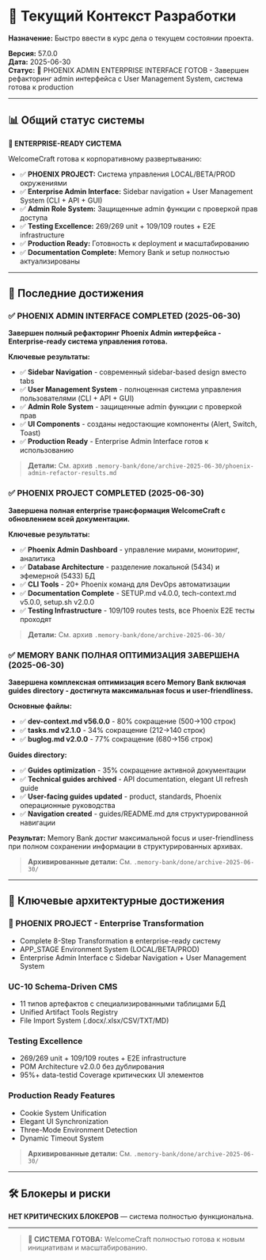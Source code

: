 # 🔄 Текущий Контекст Разработки

**Назначение:** Быстро ввести в курс дела о текущем состоянии проекта.

**Версия:** 57.0.0  
**Дата:** 2025-06-30  
**Статус:** 🚀 PHOENIX ADMIN ENTERPRISE INTERFACE ГОТОВ - Завершен рефакторинг admin интерфейса с User Management System, система готова к production

---

## 📊 Общий статус системы

**🚀 ENTERPRISE-READY СИСТЕМА**

WelcomeCraft готова к корпоративному развертыванию:
- ✅ **PHOENIX PROJECT:** Система управления LOCAL/BETA/PROD окружениями
- ✅ **Enterprise Admin Interface:** Sidebar navigation + User Management System (CLI + API + GUI)
- ✅ **Admin Role System:** Защищенные admin функции с проверкой прав доступа
- ✅ **Testing Excellence:** 269/269 unit + 109/109 routes + E2E infrastructure
- ✅ **Production Ready:** Готовность к deployment и масштабированию
- ✅ **Documentation Complete:** Memory Bank и setup полностью актуализированы

---

## 🎯 Последние достижения

### ✅ PHOENIX ADMIN INTERFACE COMPLETED (2025-06-30)

**Завершен полный рефакторинг Phoenix Admin интерфейса - Enterprise-ready система управления готова.**

**Ключевые результаты:**
- ✅ **Sidebar Navigation** - современный sidebar-based design вместо tabs
- ✅ **User Management System** - полноценная система управления пользователями (CLI + API + GUI)
- ✅ **Admin Role System** - защищенные admin функции с проверкой прав
- ✅ **UI Components** - созданы недостающие компоненты (Alert, Switch, Toast)
- ✅ **Production Ready** - Enterprise Admin Interface готов к использованию

> **Детали:** См. архив `.memory-bank/done/archive-2025-06-30/phoenix-admin-refactor-results.md`

### ✅ PHOENIX PROJECT COMPLETED (2025-06-30)

**Завершена полная enterprise трансформация WelcomeCraft с обновлением всей документации.**

**Ключевые результаты:**
- ✅ **Phoenix Admin Dashboard** - управление мирами, мониторинг, аналитика
- ✅ **Database Architecture** - разделение локальной (5434) и эфемерной (5433) БД
- ✅ **CLI Tools** - 20+ Phoenix команд для DevOps автоматизации
- ✅ **Documentation Complete** - SETUP.md v4.0.0, tech-context.md v5.0.0, setup.sh v2.0.0
- ✅ **Testing Infrastructure** - 109/109 routes tests, все Phoenix E2E тесты проходят

> **Детали:** См. архив `.memory-bank/done/archive-2025-06-30/`

### ✅ MEMORY BANK ПОЛНАЯ ОПТИМИЗАЦИЯ ЗАВЕРШЕНА (2025-06-30)

**Завершена комплексная оптимизация всего Memory Bank включая guides directory - достигнута максимальная focus и user-friendliness.**

**Основные файлы:**
- ✅ **dev-context.md v56.0.0** - 80% сокращение (500→100 строк)
- ✅ **tasks.md v2.1.0** - 34% сокращение (212→140 строк) 
- ✅ **buglog.md v2.0.0** - 77% сокращение (680→156 строк)

**Guides directory:**
- ✅ **Guides optimization** - 35% сокращение активной документации
- ✅ **Technical guides archived** - API documentation, elegant UI refresh guide
- ✅ **User-facing guides updated** - product, standards, Phoenix операционные руководства
- ✅ **Navigation created** - guides/README.md для структурированной навигации

**Результат:** Memory Bank достиг максимальной focus и user-friendliness при полном сохранении информации в структурированных архивах.

> **Архивированные детали:** См. `.memory-bank/done/archive-2025-06-30/`







---

## 🚀 Ключевые архитектурные достижения

### 🚀 PHOENIX PROJECT - Enterprise Transformation  
- Complete 8-Step Transformation в enterprise-ready систему
- APP_STAGE Environment System (LOCAL/BETA/PROD)
- Enterprise Admin Interface с Sidebar Navigation + User Management System

### UC-10 Schema-Driven CMS
- 11 типов артефактов с специализированными таблицами БД
- Unified Artifact Tools Registry
- File Import System (.docx/.xlsx/CSV/TXT/MD)

### Testing Excellence
- 269/269 unit + 109/109 routes + E2E infrastructure
- POM Architecture v2.0.0 без дублирования
- 95%+ data-testid Coverage критических UI элементов

### Production Ready Features
- Cookie System Unification
- Elegant UI Synchronization 
- Three-Mode Environment Detection
- Dynamic Timeout System

> **Архивированные детали:** См. `.memory-bank/done/archive-2025-06-30/`

---

## 🛠️ Блокеры и риски

**НЕТ КРИТИЧЕСКИХ БЛОКЕРОВ** — система полностью функциональна.

---

> **🎉 СИСТЕМА ГОТОВА:** WelcomeCraft полностью готова к новым инициативам и масштабированию.